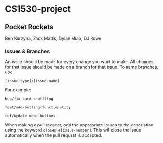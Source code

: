 # CS1530-project
## Pocket Rockets
Ben Kurzyna, Zack Mattis, Dylan Miao, DJ Rowe

### Issues & Branches

An issue should be made for every change you want to make. All changes for that issue should be made on a branch for that issue. To name branches, use:

`[issue-type]/[issue-name]`

For example:

`bug/fix-card-shuffling`

`feat/add-betting-functionality`

`ref/update-menu-buttons`

When making a pull request, add the appropriate issues to the description using the keyword `closes #[issue-number]`. This will close the issue automatically when the pull request is accepted.
